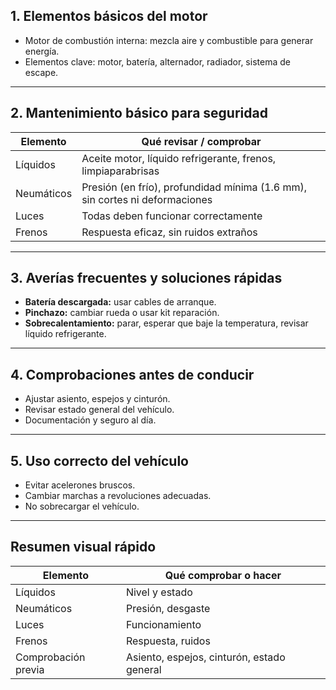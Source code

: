 ## 1. Elementos básicos del motor

- Motor de combustión interna: mezcla aire y combustible para generar energía.
- Elementos clave: motor, batería, alternador, radiador, sistema de escape.

---

## 2. Mantenimiento básico para seguridad

|Elemento|Qué revisar / comprobar|
|---|---|
|Líquidos|Aceite motor, líquido refrigerante, frenos, limpiaparabrisas|
|Neumáticos|Presión (en frío), profundidad mínima (1.6 mm), sin cortes ni deformaciones|
|Luces|Todas deben funcionar correctamente|
|Frenos|Respuesta eficaz, sin ruidos extraños|

---

## 3. Averías frecuentes y soluciones rápidas

- **Batería descargada:** usar cables de arranque.
- **Pinchazo:** cambiar rueda o usar kit reparación.
- **Sobrecalentamiento:** parar, esperar que baje la temperatura, revisar líquido refrigerante.

---

## 4. Comprobaciones antes de conducir

- Ajustar asiento, espejos y cinturón.
- Revisar estado general del vehículo.
- Documentación y seguro al día.

---

## 5. Uso correcto del vehículo

- Evitar acelerones bruscos.
- Cambiar marchas a revoluciones adecuadas.
- No sobrecargar el vehículo.

---

## Resumen visual rápido

|Elemento|Qué comprobar o hacer|
|---|---|
|Líquidos|Nivel y estado|
|Neumáticos|Presión, desgaste|
|Luces|Funcionamiento|
|Frenos|Respuesta, ruidos|
|Comprobación previa|Asiento, espejos, cinturón, estado general|